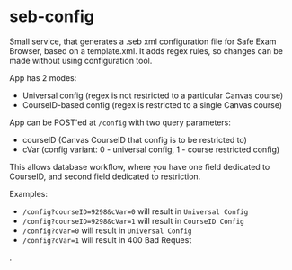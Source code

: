 # seb-config

Small service, that generates a .seb xml configuration file for Safe Exam Browser, based on a template.xml.
It adds regex rules, so changes can be made without using configuration tool.

App has 2 modes:

- Universal config (regex is not restricted to a particular Canvas course)
- CourseID-based config (regex is restricted to a single Canvas course)

App can be POST'ed at `/config` with two query parameters:
- courseID (Canvas CourseID that config is to be restricted to)
- cVar (config variant: 0 - universal config, 1 - course restricted config)

This allows database workflow, where you have one field dedicated to CourseID,
and second field dedicated to restriction.

Examples:
- `/config?courseID=9298&cVar=0` will result in `Universal Config`
- `/config?courseID=9298&cVar=1` will result in `CourseID Config`
- `/config?cVar=0` will result in `Universal Config`
- `/config?cVar=1` will result in 400 Bad Request

.